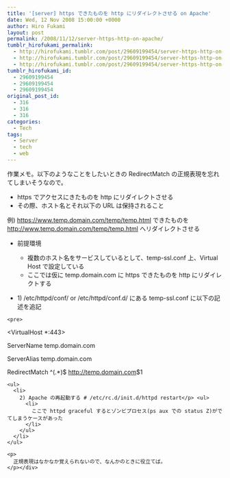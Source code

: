 ```yaml
---
title: '[server] https できたものを http にリダイレクトさせる on Apache'
date: Wed, 12 Nov 2008 15:00:00 +0000
author: Hiro Fukami
layout: post
permalink: /2008/11/12/server-https-http-on-apache/
tumblr_hirofukami_permalink:
  - http://hirofukami.tumblr.com/post/29609199454/server-https-http-on-apache
  - http://hirofukami.tumblr.com/post/29609199454/server-https-http-on-apache
  - http://hirofukami.tumblr.com/post/29609199454/server-https-http-on-apache
tumblr_hirofukami_id:
  - 29609199454
  - 29609199454
  - 29609199454
original_post_id:
  - 316
  - 316
  - 316
categories:
  - Tech
tags:
  - Server
  - tech
  - web
---
```

<div class="section">
  <p>
    作業メモ。以下のようなことをしたいときの RedirectMatch の正規表現を忘れてしまいそうなので。
  </p>
  
  <ul>
    <li>
      https でアクセスにきたものを http にリダイレクトさせる
    </li>
    <li>
      その際、ホスト名とそれ以下の URL は保持されること
    </li>
  </ul>
  
  <p>
    例) <a href="https://www.temp.domain.com/temp/temp.html" target="_blank"><a href="https://www.temp.domain.com/temp/temp.html" target="_blank">https://www.temp.domain.com/temp/temp.html</a></a> できたものを <a href="http://www.temp.domain.com/temp/temp.html" target="_blank"><a href="http://www.temp.domain.com/temp/temp.html" target="_blank">http://www.temp.domain.com/temp/temp.html</a></a> へリダイレクトさせる
  </p>
  
  <ul>
    <li>
      前提環境</p> <ul>
        <li>
          複数のホスト名をサービスしているとして、temp-ssl.conf 上、Virtual Host で設定している
        </li>
        <li>
          ここでは仮に temp.domain.com に https できたものを http にリダイレクトする
        </li>
      </ul>
    </li>
  </ul>
  
  <p>
    <ul>
      <li>
        1) /etc/httpd/conf/ or /etc/httpd/conf.d/ にある temp-ssl.conf に以下の記述を追記
      </li>
    </ul>
    
    <pre>

&lt;VirtualHost *:443&gt;

ServerName temp.domain.com

ServerAlias temp.domain.com

RedirectMatch ^(.*)$ <a href="http://temp.domain.com%241" target="_blank"><a href="http://temp.domain.com" target="_blank">http://temp.domain.com</a>$1</a>

</pre>
    
    <ul>
      <li>
        2) Apache の再起動する # /etc/rc.d/init.d/httpd restart</p> <ul>
          <li>
            ここで httpd graceful するとゾンビプロセス(ps aux での status Z)がでてしまうケースがあった
          </li>
        </ul>
      </li>
    </ul>
    
    <p>
      正規表現はなかなか覚えられないので、なんかのときに役立てば。
    </p></div>